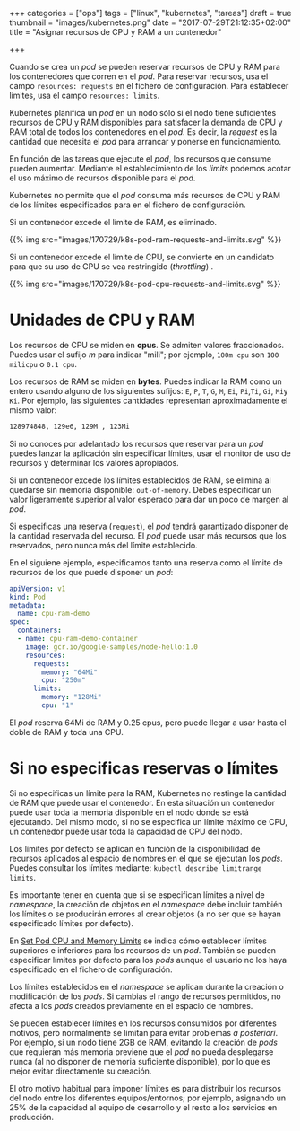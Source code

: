 +++
categories = ["ops"]
tags = ["linux", "kubernetes", "tareas"]
draft = true
thumbnail = "images/kubernetes.png"
date = "2017-07-29T21:12:35+02:00"
title = "Asignar recursos de CPU y RAM a un contenedor"

+++

Cuando se crea un _pod_ se pueden reservar recursos de CPU y RAM para los contenedores que corren en el _pod_. Para reservar recursos, usa el campo `resources: requests` en el fichero de configuración. Para establecer límites, usa el campo `resources: limits`.

<!--more-->

Kubernetes planifica un _pod_ en un nodo sólo si el nodo tiene suficientes recursos de CPU y RAM disponibles para satisfacer la demanda de CPU y RAM total de todos los contenedores en el _pod_. Es decir, la _request_ es la cantidad que necesita el _pod_ para arrancar y ponerse en funcionamiento. 

En función de las tareas que ejecute el _pod_, los recursos que consume pueden aumentar. Mediante el establecimiento de los _limits_ podemos acotar el uso máximo de recursos disponible para el _pod_.

Kubernetes no permite que el _pod_ consuma más recursos de CPU y RAM de los límites especificados para en el fichero de configuración.

Si un contenedor excede el límite de RAM, es eliminado.

{{% img src="images/170729/k8s-pod-ram-requests-and-limits.svg" %}}

Si un contenedor excede el límite de CPU, se convierte en un candidato para que su uso de CPU se vea restringido (_throttling_) .

{{% img src="images/170729/k8s-pod-cpu-requests-and-limits.svg" %}}

# Unidades de CPU y RAM

Los recursos de CPU se miden en **cpus**. Se admiten valores fraccionados. Puedes usar el sufijo _m_ para indicar "mili"; por ejemplo, `100m cpu` son `100 milicpu` o `0.1 cpu`.

Los recursos de RAM se miden en **bytes**. Puedes indicar la RAM como un entero usando alguno de los siguientes sufijos: `E`, `P`, `T`, `G`, `M`, `Ei`, `Pi`,`Ti`, `Gi`, `Mi`y `Ki`. Por ejemplo, las siguientes cantidades representan aproximadamente el mismo valor:

```txt
128974848, 129e6, 129M , 123Mi
```

Si no conoces por adelantado los recursos que reservar para un _pod_ puedes lanzar la aplicación sin especificar límites, usar el monitor de uso de recursos y determinar los valores apropiados.

Si un contenedor excede los límites establecidos de RAM, se elimina al quedarse sin memoria disponible: `out-of-memory`. Debes especificar un valor ligeramente superior al valor esperado para dar un poco de margen al _pod_.

Si especificas una reserva (`request`), el _pod_ tendrá garantizado disponer de la cantidad reservada del recurso. El _pod_ puede usar más recursos que los reservados, pero nunca más del límite establecido.

En el siguiene ejemplo, especificamos tanto una reserva como el límite de recursos de los que puede disponer un _pod_:

```yaml
apiVersion: v1
kind: Pod
metadata:
  name: cpu-ram-demo
spec:
  containers:
  - name: cpu-ram-demo-container
    image: gcr.io/google-samples/node-hello:1.0
    resources:
      requests:
        memory: "64Mi"
        cpu: "250m"
      limits:
        memory: "128Mi"
        cpu: "1"
```

El _pod_ reserva 64Mi de RAM y 0.25 cpus, pero puede llegar a usar hasta el doble de RAM y toda una CPU.

# Si no especificas reservas o límites

Si no especificas un límite para la RAM, Kubernetes no restinge la cantidad de RAM que puede usar el contenedor. En esta situación un contenedor puede usar toda la memoria disponible en el nodo donde se está ejecutando. Del mismo modo, si no se especifica un límite máximo de CPU, un contenedor puede usar toda la capacidad de CPU del nodo.

Los límites por defecto se aplican en función de la disponibilidad de recursos aplicados al espacio de nombres en el que se ejecutan los _pods_. Puedes consultar los límites mediante: `kubectl describe limitrange limits`.

Es importante tener en cuenta que si se especifican límites a nivel de _namespace_, la creación de objetos en el _namespace_ debe incluir también los límites o se producirán errores al crear objetos (a no ser que se hayan especificado límites por defecto).

En [Set Pod CPU and Memory Limits](https://kubernetes.io/docs/tasks/administer-cluster/cpu-memory-limit/) se indica cómo establecer límites superiores e inferiores para los recursos de un _pod_. También se pueden especificar límites por defecto para los _pods_ aunque el usuario no los haya especificado en el fichero de configuración.

Los límites establecidos en el _namespace_ se aplican durante la creación o modificación de los _pods_. Si cambias el rango de recursos permitidos, no afecta a los _pods_ creados previamente en el espacio de nombres.

Se pueden establecer límites en los recursos consumidos por diferentes motivos, pero normalmente se limitan para evitar problemas _a posteriori_. Por ejemplo, si un nodo tiene 2GB de RAM, evitando la creación de _pods_ que requieran más memoria previene que el _pod_ no pueda desplegarse nunca (al no disponer de memoria suficiente disponible), por lo que es mejor evitar directamente su creación.

El otro motivo habitual para imponer límites es para distribuir los recursos del nodo entre los diferentes equipos/entornos; por ejemplo, asignando un 25% de la capacidad al equipo de desarrollo y el resto a los servicios en producción.
